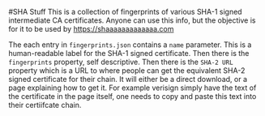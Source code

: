 #SHA Stuff
This is a collection of fingerprints of various SHA-1 signed intermediate CA certificates. Anyone can use this info, but the objective is for it to be used by https://shaaaaaaaaaaaaa.com

The each entry in `fingerprints.json` contains a `name` parameter. This is a human-readable label for the SHA-1 signed certificate. Then there is the `fingerprints` property, self descriptive. Then there is the `SHA-2 URL` property which is a URL to where people can get the equivalent SHA-2 signed certificate for their chain. It will either be a direct download, or a page explaining how to get it. For example verisign simply have the text of the certificate in the page itself, one needs to copy and paste this text into their certiifcate chain.
